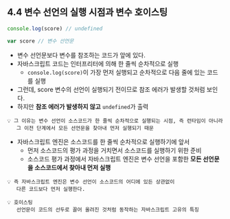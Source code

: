 ## 4.4 변수 선언의 실행 시점과 변수 호이스팅

```js
console.log(score) // undefined

var score // 변수 선언문
```

- 변수 선언문보다 변수를 참조하는 코드가 앞에 있다.
- 자바스크립트 코드는 인터프리터에 의해 한 줄씩 순차적으로 실행
  - `console.log(score)`이 가장 먼저 실행되고 순차적으로 다음 줄에 있는 코드를 실행
- 그런데, score 변수의 선언이 실행되기 전이므로 참조 에러가 발생할 것처럼 보인다.
- 하지만 **참조 에러가 발생하지 않고** `undefined`가 출력

```
💡 그 이유는 변수 선언이 소스코드가 한 줄씩 순차적으로 실행되는 시점, 즉 런타임이 아니라
   그 이전 단계에서 모든 선언문을 찾아내 먼저 실행되기 때문
```

- 자바스크립트 엔진은 소스코드를 한 줄씩 순차적으로 실행하기에 앞서
  - 먼저 소스코드의 평가 과정을 거치면서 소스코드를 실행하기 위한 준비
  - 소스코드 평가 과정에서 자바스크립트 엔진은 변수 선언을 포함한 **모든 선언문을 소스코드에서 찾아내 먼저 실행**

```
💡 즉 자바스크립트 엔진은 변수 선언이 소스코드의 어디에 있든 상관없이
   다른 코드보다 먼저 실행한다.
```

```
💡 호이스팅
   선언문이 코드의 선두로 끌어 올려진 것처럼 동작하는 자바스크립트 고유의 특징
```

